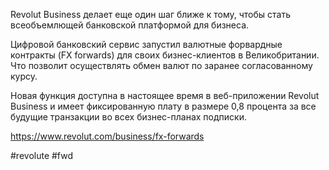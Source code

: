 
Revolut Business делает еще один шаг ближе к тому, чтобы стать всеобъемлющей банковской платформой для бизнеса.

Цифровой банковский сервис запустил валютные форвардные контракты (FX forwards) для своих бизнес-клиентов в Великобритании. Что позволит осуществлять обмен валют по заранее согласованному курсу.

Новая функция доступна в настоящее время в веб-приложении Revolut Business и имеет фиксированную плату в размере 0,8 процента за все будущие транзакции во всех бизнес-планах подписки.

https://www.revolut.com/business/fx-forwards

#revolute #fwd